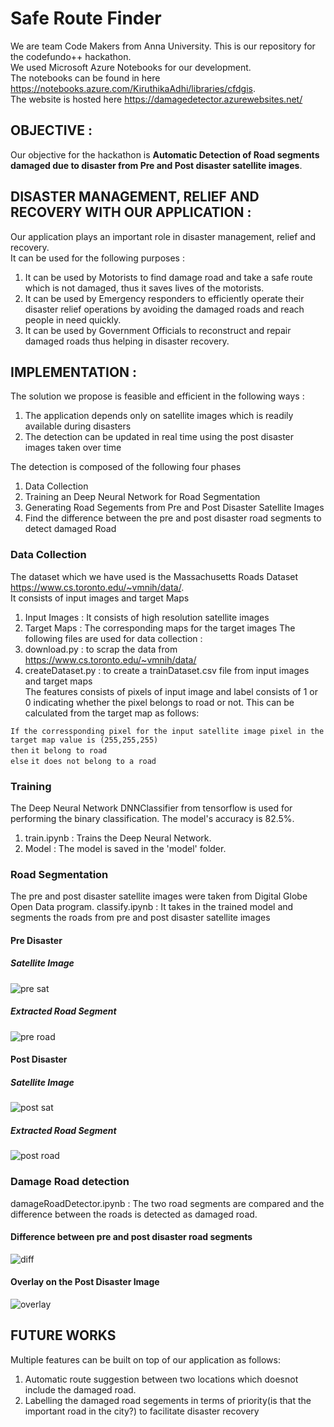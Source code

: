 # Safe Route Finder
We are team Code Makers from Anna University. This is our repository for the codefundo++ hackathon.  
We used Microsoft Azure Notebooks for our development.  
The notebooks can be found in here https://notebooks.azure.com/KiruthikaAdhi/libraries/cfdgis.  
The website is hosted here https://damagedetector.azurewebsites.net/

## OBJECTIVE : 
   Our objective for the hackathon is **Automatic Detection of Road segments damaged due to disaster from Pre and Post disaster satellite images**.

## DISASTER MANAGEMENT, RELIEF AND RECOVERY WITH OUR APPLICATION :
  Our application plays an important role in disaster management, relief and recovery.  
  It can be used for the following purposes :
  1) It can be used by Motorists to find damage road and take a safe route which is not damaged, thus it saves lives of the motorists.
  2) It can be used by Emergency responders to efficiently operate their disaster relief operations by avoiding the damaged roads and reach people in need quickly.
  3) It can be used by Government Officials to reconstruct and repair damaged roads thus helping in disaster recovery.
  
## IMPLEMENTATION : 
   The solution we propose is feasible and efficient in the following ways : 
   1) The application depends only on satellite images which is readily available during disasters
   2) The detection can be updated in real time using the post disaster images taken over time
   
   The detection is composed of the following four phases  
   1) Data Collection  
   2) Training an Deep Neural Network for Road Segmentation
   3) Generating Road Segements from Pre and Post Disaster Satellite Images
   4) Find the difference between the pre and post disaster road segments to detect damaged Road
   

### Data Collection   
  The dataset which we have used is the Massachusetts Roads Dataset https://www.cs.toronto.edu/~vmnih/data/.  
  It consists of input images and target Maps
  1) Input Images : It consists of high resolution satellite images
  2) Target Maps : The corresponding maps for the target images
  The following files are used for data collection :
  1) download.py : to scrap the data from https://www.cs.toronto.edu/~vmnih/data/ 
  2) createDataset.py : to create a trainDataset.csv file from input images and target maps  
  The features consists of pixels of input image and label consists of 1 or 0 indicating whether the pixel belongs to road or not. This can be calculated from the target map as follows:  
  
  `If the corressponding pixel for the input satellite image pixel in the target map value is (255,255,255)`  
   `then` 
      `it belong to road`     
   `else` 
      `it does not belong to a road`
      
  ### Training
  The Deep Neural Network DNNClassifier from tensorflow is used for performing the binary classification. The model's accuracy is 82.5%.
  1) train.ipynb : Trains the Deep Neural Network.
  2) Model : The model is saved in the 'model' folder.
  
  ### Road Segmentation
  The pre and post disaster satellite images were taken from Digital Globe Open Data program.
  classify.ipynb : It takes in the trained model and segments the roads from pre and post disaster satellite images
  #### Pre Disaster
  ##### Satellite Image
  ![pre sat](https://github.com/KiruthikaAdhi/safe-route-finder/blob/master/preDisaster/channelviewPre.jpg?raw=true)
  
  ##### Extracted Road Segment
  ![pre road](https://github.com/KiruthikaAdhi/safe-route-finder/blob/master/classify_output/channelviewPreRoad.jpeg?raw=true)
  
  #### Post Disaster
  ##### Satellite Image
  ![post sat](https://github.com/KiruthikaAdhi/safe-route-finder/blob/master/postDisaster/channelview.jpg?raw=true)
  
  ##### Extracted Road Segment
  ![post road](https://github.com/KiruthikaAdhi/safe-route-finder/blob/master/classify_output/channelviewPostRoad.jpeg?raw=true)
  
  ### Damage Road detection
  damageRoadDetector.ipynb : The two road segments are compared and the difference between the roads is detected as damaged road.
  
  #### Difference between pre and post disaster road segments
  ![diff](https://github.com/KiruthikaAdhi/safe-route-finder/blob/master/damageRoad.jpeg?raw=true)
  
  #### Overlay on the Post Disaster Image
  ![overlay](https://github.com/KiruthikaAdhi/safe-route-finder/blob/master/overlayDamagedRoad.jpeg?raw=true)
  
  ## FUTURE WORKS
  Multiple features can be built on top of our application as follows:
  1) Automatic route suggestion between two locations which doesnot include the damaged road.
  2) Labelling the damaged road segements in terms of priority(is that the important road in the city?) to facilitate disaster recovery 
  
  
  
  
    
